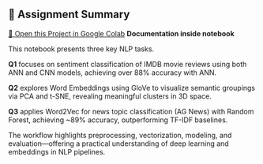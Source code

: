 ## 📘 Assignment Summary

[🔗 Open this Project in Google Colab](https://colab.research.google.com/drive/1FsGwwrZEeN1TKp8QnsYf6wbi1mYIBokT)
**Documentation inside notebook**

This notebook presents three key NLP tasks.  

**Q1** focuses on sentiment classification of IMDB movie reviews using both ANN and CNN models, achieving over 88% accuracy with ANN.   

**Q2** explores Word Embeddings using GloVe to visualize semantic groupings via PCA and t-SNE, revealing meaningful clusters in 3D space.  

**Q3** applies Word2Vec for news topic classification (AG News) with Random Forest, achieving ~89% accuracy, outperforming TF-IDF baselines. 

The workflow highlights preprocessing, vectorization, modeling, and evaluation—offering a practical understanding of deep learning and embeddings in NLP pipelines.
